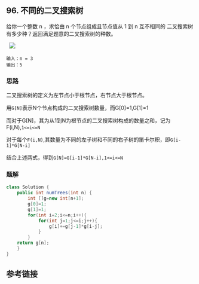 ## 96. 不同的二叉搜索树

给你一个整数 n ，求恰由 n 个节点组成且节点值从 1 到 n 互不相同的 二叉搜索树 有多少种？返回满足题意的二叉搜索树的种数。

 
![](https://assets.leetcode.com/uploads/2021/01/18/uniquebstn3.jpg)


```
输入：n = 3
输出：5
```
### 思路
二叉搜索树的定义为左节点小于根节点，右节点大于根节点。

用`G[N]`表示N个节点构成的二叉搜索树数量，而G[0]=1,G[1]=1

而对于G[N]，其为从1到N为根节点的二叉搜索树构成的数量之和，记为F(i,N),`1<=i<=N`

对于每个`F(i,N)`,其数量为不同的左子树和不同的右子树的笛卡尔积，即`G[i-1]*G[N-i]`

结合上述两式，得到`G[N]=G[i-1]*G[N-i],1<=i<=N`
### 题解
```java
class Solution {
    public int numTrees(int n) {
        int []g=new int[n+1];
        g[0]=1;
        g[1]=1;
        for(int i=2;i<=n;i++){
            for(int j=1;j<=i;j++){
                g[i]+=g[j-1]*g[i-j];
            }
        }
    return g[n];
    }
}
```
## 参考链接